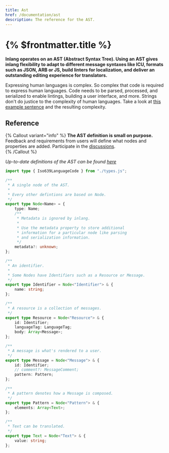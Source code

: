 ```yaml
---
title: Ast
href: /documentation/ast
description: The reference for the AST.
---
```


# {% $frontmatter.title %}

**Inlang operates on an AST (Abstract Syntax Tree). Using an AST gives inlang flexibility to adapt to different message syntaxes like ICU, formats such as JSON, ARB or JS, build linters for localization, and deliver an outstanding editing experience for translators.**

Expressing human languages is complex. So complex that code is required to express human languages. Code needs to be parsed, processed, and serialized to enable lintings, building a user interface, and more. Strings don't do justice to the complexity of human languages. Take a look at [this example sentence](https://cdn.jsdelivr.net/gh/inlang/inlang/documentation/assets/why-an-ast-is-required.webp) and the resulting complexity.

## Reference

{% Callout variant="info" %}
**The AST definition is small on purpose.** Feedback and requirements from users will define what nodes and properties are added. Participate in the [discussions](https://github.com/inlang/inlang/discussions).  
{% /Callout %}

_Up-to-date definitions of the AST can be found [here](https://github.com/inlang/inlang/blob/main/source-code/core/src/ast/schema.ts)_

```ts
import type { Iso639LanguageCode } from "./types.js";

/**
 * A single node of the AST.
 *
 * Every other defintions are based on Node.
 */
export type Node<Name> = {
	type: Name;
	/**
	 * Metadata is ignored by inlang.
	 *
	 * Use the metadata property to store additional
	 * information for a particular node like parsing
	 * and serialization information.
	 */
	metadata?: unknown;
};

/**
 * An identifier.
 *
 * Some Nodes have Identifiers such as a Resource or Message.
 */
export type Identifier = Node<"Identifier"> & {
	name: string;
};

/**
 * A resource is a collection of messages.
 */
export type Resource = Node<"Resource"> & {
	id: Identifier;
	languageTag: LanguageTag;
	body: Array<Message>;
};

/**
 * A message is what's rendered to a user.
 */
export type Message = Node<"Message"> & {
	id: Identifier;
	// comment?: MessageComment;
	pattern: Pattern;
};

/**
 * A pattern denotes how a Message is composed.
 */
export type Pattern = Node<"Pattern"> & {
	elements: Array<Text>;
};

/**
 * Text can be translated.
 */
export type Text = Node<"Text"> & {
	value: string;
};
```
